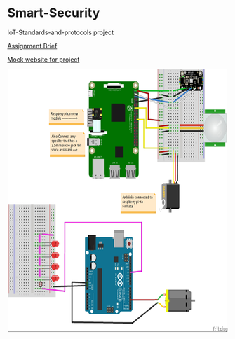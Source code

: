 # Smart-Security
IoT-Standards-and-protocols project

<style> 
.center {
  display: block;
  margin-left: auto;
  margin-right: auto;
  width: 50%;
}
</style>

<a class ="item" target="_blank"  href="https://tutors-svelte.netlify.app/#/talk/iot-protocols-2022.netlify.app/topic-000-Assessments/talk-1/assignment.pdf"> Assignment Brief </p>

<a class ="item" target="_blank"  href="https://iot-standards-and-protocols-project.glitch.me/"> Mock website for project </p>


<p align="center">
<img src="images/IotStandards and protocols_bb.jpg" alt="Wiring Diagram" style="width:500px;height:600px;" class="center">
</p>

